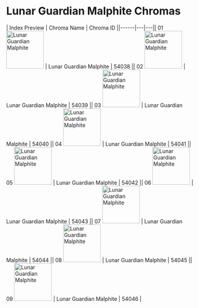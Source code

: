 # Lunar Guardian Malphite Chromas

| Index  Preview | Chroma Name | Chroma ID ||------|---|---|| 01  <img src='https://raw.communitydragon.org/latest/plugins/rcp-be-lol-game-data/global/default/v1/champion-chroma-images/54/54038.png' alt='Lunar Guardian Malphite' width='100'> | Lunar Guardian Malphite | 54038 || 02  <img src='https://raw.communitydragon.org/latest/plugins/rcp-be-lol-game-data/global/default/v1/champion-chroma-images/54/54039.png' alt='Lunar Guardian Malphite' width='100'> | Lunar Guardian Malphite | 54039 || 03  <img src='https://raw.communitydragon.org/latest/plugins/rcp-be-lol-game-data/global/default/v1/champion-chroma-images/54/54040.png' alt='Lunar Guardian Malphite' width='100'> | Lunar Guardian Malphite | 54040 || 04  <img src='https://raw.communitydragon.org/latest/plugins/rcp-be-lol-game-data/global/default/v1/champion-chroma-images/54/54041.png' alt='Lunar Guardian Malphite' width='100'> | Lunar Guardian Malphite | 54041 || 05  <img src='https://raw.communitydragon.org/latest/plugins/rcp-be-lol-game-data/global/default/v1/champion-chroma-images/54/54042.png' alt='Lunar Guardian Malphite' width='100'> | Lunar Guardian Malphite | 54042 || 06  <img src='https://raw.communitydragon.org/latest/plugins/rcp-be-lol-game-data/global/default/v1/champion-chroma-images/54/54043.png' alt='Lunar Guardian Malphite' width='100'> | Lunar Guardian Malphite | 54043 || 07  <img src='https://raw.communitydragon.org/latest/plugins/rcp-be-lol-game-data/global/default/v1/champion-chroma-images/54/54044.png' alt='Lunar Guardian Malphite' width='100'> | Lunar Guardian Malphite | 54044 || 08  <img src='https://raw.communitydragon.org/latest/plugins/rcp-be-lol-game-data/global/default/v1/champion-chroma-images/54/54045.png' alt='Lunar Guardian Malphite' width='100'> | Lunar Guardian Malphite | 54045 || 09  <img src='https://raw.communitydragon.org/latest/plugins/rcp-be-lol-game-data/global/default/v1/champion-chroma-images/54/54046.png' alt='Lunar Guardian Malphite' width='100'> | Lunar Guardian Malphite | 54046 |